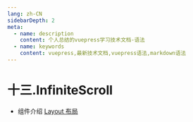 ```yaml
---
lang: zh-CN
sidebarDepth: 2
meta:
  - name: description
    content: 个人总结的vuepress学习技术文档-语法
  - name: keywords
    content: vuepress,最新技术文档,vuepress语法,markdown语法
---
```


# 十三.InfiniteScroll

- 组件介绍
  [Layout 布局](https://element-plus.gitee.io/#/zh-CN/component/layout)